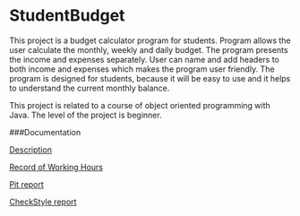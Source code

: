 # StudentBudget
This project is a budget calculator program for students. Program allows the user calculate the monthly, weekly and daily budget. The program presents the income and expenses separately. User can name and add headers to both income and expenses which makes the program user friendly. The program is designed for students, because it will be easy to use and it helps to understand the current monthly balance.

This project is related to a course of object oriented programming with Java. The level of the project is beginner.

###Documentation

[Description](documentation/topicDescription.md)

[Record of Working Hours](documentation/recordOfWorkingHours.md)

[Pit report](https://htmlpreview.github.io/?https://github.com/kayttaja/javalabra/blob/master/documentation/pit-reports/aikaleimatähän/index.html)

[CheckStyle report](https://htmlpreview.github.io/?https://github.com/kayttaja/javalabra/blob/master/documentation/checkstyle-report/checkstyle.html)
